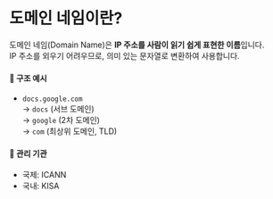# 도메인 네임이란?

도메인 네임(Domain Name)은 **IP 주소를 사람이 읽기 쉽게 표현한 이름**입니다.\
IP 주소를 외우기 어려우므로, 의미 있는 문자열로 변환하여 사용합니다.

#### 🔹 구조 예시

* `docs.google.com`\
  → `docs` (서브 도메인)\
  → `google` (2차 도메인)\
  → `com` (최상위 도메인, TLD)

#### 🔹 관리 기관

* 국제: ICANN
* 국내: KISA
